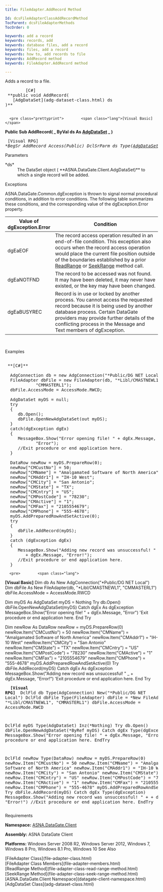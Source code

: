 ```yaml
---
title: FileAdapter.AddRecord Method

Id: dcsFileAdapterClassAddRecordMethod
TocParent: dcsFileAdapterMethods
TocOrder: 0

keywords: add a record
keywords: records, add
keywords: database files, add a record
keywords: files, add a record
keywords: how to, add records to file
keywords: AddRecord method
keywords: FileAdapter.AddRecord method

---
```


Adds a record to a file.
<pre class="prettyprint">        <span class="lang">[C#]</span>
 **public void AddRecord(
   [AdgDataSet](adg-dataset-class.html) ds
)** 
      </pre>
      <pre class="prettyprint">        <span class="lang">[Visual Basic] </span>
 **Public Sub AddRecord( _
   ByVal ds As [AdgDataSet](adg-dataset-class.html) _
)** 
      </pre>
      <pre class="prettyprint">
        <span class="lang">[Visual RPG]</span>
 **BegSr AddRecord Access(*Public)
   DclSrParm ds Type([AdgDataSet](adg-dataset-class.html))** 
      </pre>

Parameters

<dl>
        <dt>
 *ds* 
        </dt>
        <dd>The DataSet object ( **ASNA.DataGate.Client.AdgDataSet)**  to which 
						a single record will be added.
					</dd>
</dl>

Exceptions

ASNA.DataGate.Common.dgException is thrown to signal normal procedural conditions, in addition to error conditions. The following table summarizes these conditions, and the corresponding value of the dgException.Error property.
<br />



| Value of<br /> 							dgException.Error | Condition |
| ---- | ---- |
| dgEaEOF | The record access operation resulted in an end-of-file condition. This exception also occurs when the record access operation would place the current file position outside of the boundaries established by a prior [ ReadRange](file-adapter-class-read-range-method.html) or [SeekRange](file-adapter-class-seek-range-method.html) method call. |
| dgEaNOTFND | The record to be accessed was not found. It may have been deleted, it may never have existed, or the key may have been changed. |
| dgEaBUSYREC | Record is in use or locked by another process. You cannot access the requested record because it is being used by another database process. Certain DataGate providers may provide further details of the conflicting process in the Message and Text members of dgException. |



<br />

Examples

<pre>        <span class="lang">
 **[C#]** 
        </span>
  AdgConnection db = new AdgConnection("*Public/DG NET Local");
  FileAdapter dbFile = new FileAdapter(db, "*Libl/CMASTNEWL1", 
            "CMMASTERL1");
  dbFile.AccessMode = AccessMode.RWCD;

  AdgDataSet myDS = null;
  try
  {
     db.Open();
     dbFile.OpenNewAdgDataSet(out myDS);
  }
  catch(dgException dgEx)
  {
     MessageBox.Show("Error opening file! " + dgEx.Message, 
            "Error");
     //Exit procedure or end application here.
  }

  DataRow newRow = myDS.PrepareRow(0);
  newRow["CMCustNo"] = 50;
  newRow["CMName"] = "Amalgamated Software of North America";
  newRow["CMAddr1"] = "IH-10 West";
  newRow["CMCity"] = "San Antonio";
  newRow["CMState"] = "TX";
  newRow["CMCntry"] = "US";
  newRow["CMPostCode"] = "78230";
  newRow["CMActive"] = "1";
  newRow["CMFax"] = "2105554679";
  newRow["CMPhone"] = "555-4678";
  myDS.AddPreparedRowAndSetActive(0);
  try
  {
     dbFile.AddRecord(myDS);
  }
  catch (dgException dgEx)
  {
     MessageBox.Show("Adding new record was unsuccessful! "
        + dgEx.Message, "Error!");
     //Exit procedure or end application here.
  }</pre>
      <pre>        <span class="lang">
 **[Visual Basic]** 
        </span>
  Dim db As New AdgConnection("*Public/DG NET Local")
  Dim dbFile As New FileAdapter(db, "*Libl/CMASTNEWL1", "CMMASTERL1")
  dbFile.AccessMode = AccessMode.RWCD

  Dim myDS As AdgDataSet
  myDS = Nothing
  Try
     db.Open()
     dbFile.OpenNewAdgDataSet(myDS)
  Catch dgEx As dgException
     MessageBox.Show("Error opening file! " + dgEx.Message, 
            "Error")
     'Exit procedure or end application here.
  End Try

  Dim newRow As DataRow
  newRow = myDS.PrepareRow(0)
  newRow.Item("CMCustNo") = 50
  newRow.Item("CMName") = "Amalgamated Software of North America"
  newRow.Item("CMAddr1") = "IH-10 West"
  newRow.Item("CMCity") = "San Antonio"
  newRow.Item("CMState") = "TX"
  newRow.Item("CMCntry") = "US"
  newRow.Item("CMPostCode") = "78230"
  newRow.Item("CMActive") = "1"
  newRow.Item("CMFax") = "2105554679"
  newRow.Item("CMPhone") = "555-4678"
  myDS.AddPreparedRowAndSetActive(0)
  Try
     dbFile.AddRecord(myDS)
  Catch dgEx As dgException
     MessageBox.Show("Adding new record was unsuccessful! " 
            _
           + dgEx.Message, 
            "Error!")
     'Exit procedure or end application here.
  End Try</pre>
      <pre class="prettyprint">
        <span class="lang">
 **[Visual RPG]** 
        </span>
  DclFld db Type(AdgConnection) New("*Public/DG NET Local")
  DclFld dbFile Type(FileAdapter)
  dbFile = *New FileAdapter(db, "*Libl/CMASTNEWL1", "CMMASTERL1")
  dbFile.AccessMode = AccessMode.RWCD

  DclFld myDS Type(AdgDataSet) Inz(*Nothing)
  Try
     db.Open()
     dbFile.OpenNewAdgDataSet(*ByRef myDS)
  Catch dgEx Type(dgException)
     MessageBox.Show("Error opening file! " + dgEx.Message, 
            "Error")
     //Exit procedure or end application here.
  EndTry

  DclFld newRow Type(DataRow)
  newRow = myDS.PrepareRow(0)
  newRow.Item("CMCustNo") = 50
  newRow.Item("CMName") = "Amalgamated Software of North America"
  newRow.Item("CMAddr1") = "IH-10 West"
  newRow.Item("CMCity") = "San Antonio"
  newRow.Item("CMState") = "TX"
  newRow.Item("CMCntry") = "US"
  newRow.Item("CMPostCode") = "78230"
  newRow.Item("CMActive") = "1"
  newRow.Item("CMFax") = "2105554679"
  newRow.Item("CMPhone") = "555-4678"
  myDS.AddPreparedRowAndSetActive(0)
  Try
     dbFile.AddRecord(myDS)
  Catch dgEx Type(dgException)
     MessageBox.Show("Adding new record was unsuccessful! " 
            +
        + dgEx.Message, "Error!")
     //Exit procedure or end application here.
  EndTry</pre>

Requirements

**Namespace:** [ASNA.DataGate.Client](datagate-client-namespace.html) 

**Assembly:** ASNA DataGate Client

**Platforms:** Windows Server 2008 R2, Windows Server 2012, Windows 7, Windows 8 Pro, Windows 8.1 Pro, Windows 10
See Also

<dl />
      [FileAdapter Class](file-adapter-class.html)
      <br />
      [FileAdapter Class Members](file-adapter-members.html)
      <br />
      [ReadRange Method](file-adapter-class-read-range-method.html)
      <br />
      [SeekRange Method](file-adapter-class-seek-range-method.html) <br />[ASNA.DataGate.Client Namespace](datagate-client-namespace.html)<br />[AdgDataSet Class](adg-dataset-class.html)

